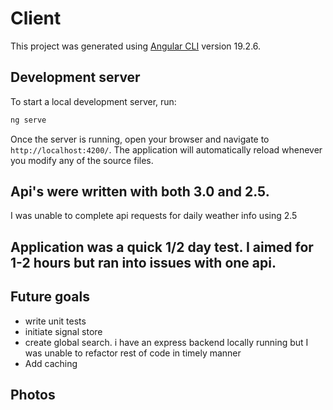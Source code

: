 # Client

This project was generated using [Angular CLI](https://github.com/angular/angular-cli) version 19.2.6.

## Development server

To start a local development server, run:

```bash
ng serve
```

Once the server is running, open your browser and navigate to `http://localhost:4200/`. The application will automatically reload whenever you modify any of the source files.

## Api's were written with both 3.0 and 2.5.  

I was unable to complete api requests for daily weather info using 2.5


## Application was a quick 1/2 day test.  I aimed for 1-2 hours but ran into issues with one api.

## Future goals
 - write unit tests
 - initiate signal store
 - create global search.  i have an express backend locally running but I was unable to refactor rest of code in timely manner
 - Add caching


## Photos